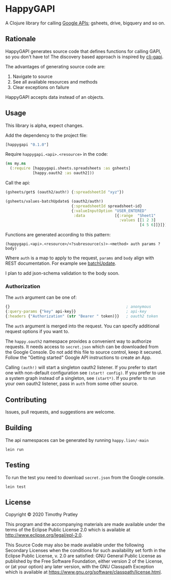 # HappyGAPI

A Clojure library for calling [Google APIs](https://developers.google.com/apis-explorer); gsheets, drive, bigquery and so on.


## Rationale

HappyGAPI generates source code that defines functions for calling GAPI,
so you don't have to!
The discovery based approach is inspired by [clj-gapi](https://github.com/ianbarber/clj-gapi).

The advantages of generating source code are:
1. Navigate to source
2. See all available resources and methods
3. Clear exceptions on failure

HappyGAPI accepts data instead of an objects.


## Usage

This library is alpha, expect changes.

Add the dependency to the project file:

```clojure
[happygapi "0.1.0"]
```

Require `happygapi.<api>.<resource>` in the code:

```clojure
(ns my.ns
  (:require [happygapi.sheets.spreadsheets :as gsheets]
            [happy.oauth2 :as oauth2]))
```

Call the api:

```clojure
(gsheets/get$ (oauth2/auth!) {:spreadsheetId "xyz"})

(gsheets/values-batchUpdate$ (oauth2/auth!)
                             {:spreadsheetId spreadsheet-id}
                             {:valueInputOption "USER_ENTERED"
                              :data             [{:range  "Sheet1"
                                                  :values [[1 2 3]
                                                           [4 5 6]]}]})
```

Functions are generated according to this pattern:

```
(happygapi.<api>.<resource>/<?subresource(s)>-<method> auth params ?body)
```

Where `auth` is a map to apply to the request, `params` and `body` align with REST documentation.
For example see [batchUpdate](https://developers.google.com/sheets/api/reference/rest/v4/spreadsheets.values/batchUpdate).

I plan to add json-schema validation to the body soon.


### Authorization

The `auth` argument can be one of:

```clojure
{}                                                   ; anonymous
{:query-params {"key" api-key}}                      ; api-key
{:headers {"Authorization" (str "Bearer " token)}}   ; oauth2 token
```

The `auth` argument is merged into the request.
You can specify additional request options if you want to.

The `happy.oauth2` namespace provides a convenient way to authorize requests.
It needs access to `secret.json` which can be downloaded from the Google Console.
Do not add this file to source control, keep it secured.
Follow the "Getting started" Google API instructions to create an App.

Calling `(auth!)` will start a singleton oauth2 listener.
If you prefer to start one with non-default configuration see `(start! config)`.
If you prefer to use a system graph instead of a singleton, see `(start*)`.
If you prefer to run your own oauth2 listener, pass in `auth` from some other source.


## Contributing

Issues, pull requests, and suggestions are welcome.


## Building

The api namespaces can be generated by running `happy.lion/-main`

```
lein run
```


## Testing

To run the test you need to download `secret.json` from the Google console.

```
lein test
```


## License

Copyright © 2020 Timothy Pratley

This program and the accompanying materials are made available under the
terms of the Eclipse Public License 2.0 which is available at
http://www.eclipse.org/legal/epl-2.0.

This Source Code may also be made available under the following Secondary
Licenses when the conditions for such availability set forth in the Eclipse
Public License, v. 2.0 are satisfied: GNU General Public License as published by
the Free Software Foundation, either version 2 of the License, or (at your
option) any later version, with the GNU Classpath Exception which is available
at https://www.gnu.org/software/classpath/license.html.
